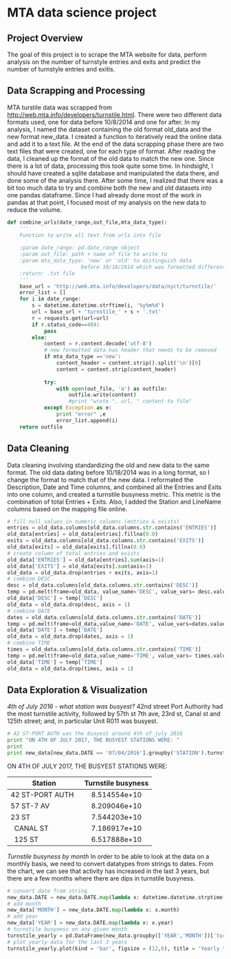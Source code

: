 # MTA data science project

## Project Overview
The goal of this project is to scrape the MTA website for data, perform analysis on the number of turnstyle entries and exits and predict the number of turnstyle entries and exitis.

## Data Scrapping and Processing 
MTA turstile data was scrapped from http://web.mta.info/developers/turnstile.html. There were two different data formats used, one for data before 10/8/2014 and one for after. In my analysis, I named the dataset containing the old format old_data and the new format new_data. I created a function to iteratively read the online data and add it to a text file. At the end of the data scrapping phase there are two text files that were created, one for each type of format.
After reading the data, I cleaned up the format of the old data to match the new one. Since there is a lot of data, processing this took quite some time. In hindsight, I should have created a sqlite database and manipulated the data there, and done some of the analysis there. After some time, I realized that there was a bit too much data to try and combine both the new and old datasets into one pandas dataframe. Since I had already done most of the work in pandas at that point, I focused most of my analysis on the new data to reduce the volume.

```python
def combine_urls(date_range,out_file,mta_data_type):
    '''
    Function to write all text from urls into file
    
    :param date_range: pd.date_range object 
    :param out_file: path + name of file to write to
    :param mta_data_type: 'new' or 'old' to distinguish data 
                        before 10/18/2014 which was formatted differently
    :return: .txt file
    '''
    base_url = 'http://web.mta.info/developers/data/nyct/turnstile/'
    error_list = []
    for i in date_range:
        s = datetime.datetime.strftime(i, '%y%m%d')
        url = base_url + 'turnstile_' + s + '.txt'
        r = requests.get(url=url)
        if r.status_code==404:
            pass
        else:
            content = r.content.decode('utf-8')
            # new formatted data has header that needs to be removed
            if mta_data_type =='new':
                content_header = content.strip().split('\n')[0]
                content = content.strip(content_header)
                
            try:
                with open(out_file, 'a') as outfile:
                    outfile.write(content)
                    #print "wrote ", url, " content to file"
            except Exception as e:
                print "error" ,e
                error_list.append(i)
    return outfile
```

## Data Cleaning
Data cleaning involving standardizing the old and new data to the same format. The old data dating before 10/18/2014 was in a long format, so I change the format to match that of the new data. I reformated the Description, Date and Time columns, and combined all the Entries and Exits into one column, and created a turnstile busyness metric. This metric is the combination of total Entries + Exits. Also, I added the Station and LineName columns based on the mapping file online.

```python
# fill null values in numeric columns (entries & exists)
entries = old_data.columns[old_data.columns.str.contains('ENTRIES')]
old_data[entries] = old_data[entries].fillna(0.0)
exits = old_data.columns[old_data.columns.str.contains('EXITS')]
old_data[exits] = old_data[exits].fillna(0.0)
# create column of total entries and exists
old_data['ENTRIES'] = old_data[entries].sum(axis=1)
old_data['EXITS'] = old_data[exits].sum(axis=1)
old_data = old_data.drop(entries + exits, axis=1)
# combine DESC
desc = old_data.columns[old_data.columns.str.contains('DESC')]
temp = pd.melt(frame=old_data, value_name='DESC', value_vars= desc.values.tolist())
old_data['DESC'] = temp['DESC']
old_data = old_data.drop(desc, axis = 1)
# combine DATE
dates = old_data.columns[old_data.columns.str.contains('DATE')]
temp = pd.melt(frame=old_data,value_name='DATE', value_vars=dates.values.tolist())
old_data['DATE'] = temp['DATE']
old_data = old_data.drop(dates, axis = 1)
# combine TIME
times = old_data.columns[old_data.columns.str.contains('TIME')]
temp = pd.melt(frame=old_data,value_name='TIME', value_vars= times.values.tolist())
old_data['TIME'] = temp['TIME']
old_data = old_data.drop(times, axis = 1)
```

## Data Exploration & Visualization

_4th of July 2016 - what station was busyest?_
42nd street Port Authority had the most turnstile activity, followed by 57th st 7th ave, 23rd st, Canal st and 125th street; and, in particular Unit R011 was busyest.
```python
# 42 ST-PORT AUTH was the busyest around 4th of july 2016
print "ON 4TH OF JULY 2017, THE BUSYEST STATIONS WERE: " 
print
print new_data[new_data.DATE == '07/04/2016'].groupby('STATION').turnstile_busyness.sum().nlargest(5)
```

ON 4TH OF JULY 2017, THE BUSYEST STATIONS WERE: 

| Station            | Turnstile busyness |
|------------------- |:--------------:|
|  42 ST-PORT AUTH   | 8.514554e+10   |
|    57 ST-7 AV      | 8.209046e+10   |
|    23 ST           | 7.544203e+10   |
|    CANAL ST        | 7.186917e+10   |
|    125 ST          | 6.517888e+10   |


_Turnstile busyness by month_
In order to be able to look at the data on a monthly basis, we need to convert datatypes from strings to dates. From the chart, we can see that activity has increased in the last 3 years, but there are a few months where there are dips in turnstile busyness.

```python
# convert date from string
new_data.DATE = new_data.DATE.map(lambda x: datetime.datetime.strptime(x, '%m/%d/%Y'))
# add month
new_data['MONTH'] = new_data.DATE.map(lambda x: x.month)
# add year
new_data['YEAR'] = new_data.DATE.map(lambda x: x.year)
# turnstile busyness on any given month
turnstile_yearly = pd.DataFrame(new_data.groupby(['YEAR','MONTH'])['turnstile_busyness'].sum())
# plot yearly data for the last 3 years
turnstile_yearly.plot(kind = 'bar', figsize = (12,6), title = 'Yearly turnstile busyness')
```
